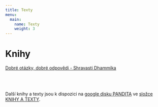 ```yaml
---
title: Texty
menu:
  main:
    name: Texty
    weight: 3
---
```


# Knihy

[Dobré otázky, dobré odpovědi - Shravasti
Dhammika](/knihy/dobre-otazky-dobre-odpovedi.html) <br><br><br><br>

Další knihy a texty jsou k dispozici na [google disku PANDITA](https://drive.google.com/drive/u/1/folders/11gL2ab0CPZUdpUUepmwEovLgplyc8VLj) ve [složce KNIHY A TEXTY](https://drive.google.com/drive/u/0/folders/1rhqIXLLZmpHMWN_phA6rfujqW7zJc8oe).

<script src="/js/arrow-script.js"></script>
